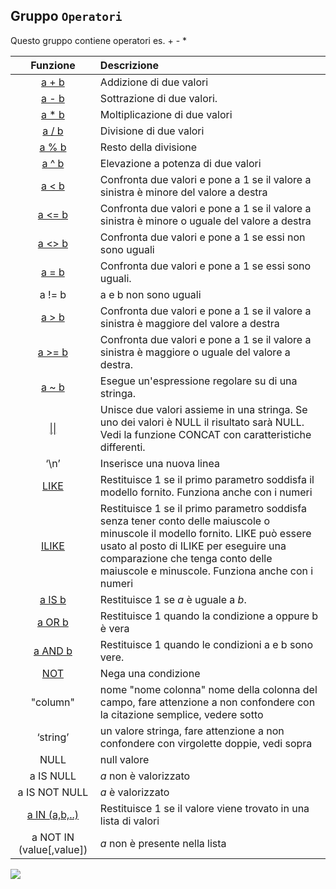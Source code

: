 ## Gruppo `Operatori`

Questo gruppo contiene operatori es. + - *

| Funzione  | Descrizione|
|:----------:|:-----------|
|[a + b](funzioni/somma.md)|Addizione di due valori|
|[a - b](funzioni/meno.md)|	Sottrazione di due valori.|
|[a * b](funzioni/prodotto.md)|	Moltiplicazione di due valori|
|[a / b](funzioni/divisione.md)|Divisione di due valori|
|[a % b](funzioni/resto_divisione.md)|Resto della divisione|
|[a ^ b](funzioni/potenza.md)|Elevazione a potenza di due valori|
|[a < b](funzioni/minore.md)|Confronta due valori e pone a 1 se il valore a sinistra è minore del valore a destra|
|[a <= b](funzioni/minoreuguale.md)|Confronta due valori e pone a 1 se il valore a sinistra è minore o uguale del valore a destra|
|[a <> b](funzioni/diverso.md)|Confronta due valori e pone a 1 se essi non sono uguali|
|[a = b](funzioni/uguale.md)|Confronta due valori e pone a 1 se essi sono uguali.|
|a != b|a e b non sono uguali|
|[a > b](funzioni/maggiore.md)|Confronta due valori e pone a 1 se il valore a sinistra è maggiore del valore a destra|
|[a >= b](funzioni/maggioreuguale.md)|Confronta due valori e pone a 1 se il valore a sinistra è maggiore o uguale del valore a destra.|
|[a ~ b](funzioni/tilde.md)|Esegue un'espressione regolare su di una stringa.|
|[\|\|](funzioni/doppio_pipe.md)|Unisce due valori assieme in una stringa. Se uno dei valori è NULL il risultato sarà NULL. Vedi la funzione CONCAT con caratteristiche differenti.|
|‘\\n’|Inserisce una nuova linea|
|[LIKE](funzioni/LIKE.md)|	Restituisce 1 se il primo parametro soddisfa il modello fornito. Funziona anche con i numeri|
|[ILIKE](funzioni/ILIKE.md)|Restituisce 1 se il primo parametro soddisfa senza tener conto delle maiuscole o minuscole il modello fornito. LIKE può essere usato al posto di ILIKE per eseguire una comparazione che tenga conto delle maiuscole e minuscole. Funziona anche con i numeri|
|[a IS b](funzioni/IS.md)|Restituisce 1 se *a* è uguale a *b*.|
|[a OR b](funzioni/OR.md)|Restituisce 1 quando la condizione a oppure b è vera|
|[a AND b](funzioni/AND.md)|Restituisce 1 quando le condizioni a e b sono vere.|
|[NOT](funzioni/NOT.md)|Nega una condizione|
|"column"| nome "nome colonna"  nome della colonna del campo, fare attenzione a non confondere con la citazione semplice, vedere sotto|
|‘string’|un valore stringa, fare attenzione a non  confondere con virgolette doppie, vedi sopra|
|NULL|null valore|
|a IS NULL|*a* non è valorizzato|
|a IS NOT NULL|	*a* è valorizzato|
|[a IN (a,b,..)](funzioni/IN.md)|Restituisce 1 se il valore viene trovato in una lista di valori|
|a NOT IN (value[,value])|	*a* non è presente nella lista|

![](/img/operatori/gruppo_operatori1.png)
